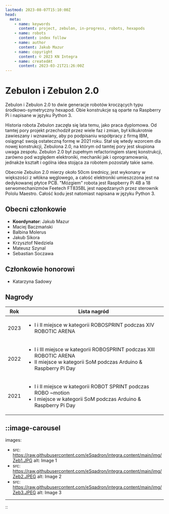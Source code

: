 ```yaml
---
lastmod: 2023-08-07T15:10:00Z
head:
  meta:
    - name: keywords
      content: project, zebulon, in-progress, robots, hexapods
    - name: robots
      content: index follow
    - name: author
      content: Jakub Mazur
    - name: copyright
      content: © 2023 KN Integra
    - name: createdAt
      content: 2023-03-21T21:26:00Z
---
```


# Zebulon i Zebulon 2.0

Zebulon i Zebulon 2.0 to dwie generacje robotów kroczących typu środkowo-symetryczny hexapod. Obie konstrukcje są oparte na Raspberry Pi i napisane w języku Python 3.

Historia robota Zebulon zaczęła się lata temu, jako praca dyplomowa. Od tamtej pory projekt przechodził przez wiele faz i zmian, był kilkukrotnie zawieszany i wznawiany, aby po podpisaniu współpracy z firmą IBM, osiągnąć swoją ostateczną formę w 2021 roku. Stał się wtedy wzorcem dla nowej konstrukcji, Zebulona 2.0, na którym od tamtej pory jest skupiona uwaga zespołu. Zebulon 2.0 był zupełnym refactoringiem starej konstrukcji, zarówno pod względem elektroniki, mechaniki jak i oprogramowania, jednakże kształt i ogólna idea stojąca za robotem pozostały takie same.

Obecnie Zebulon 2.0 mierzy około 50cm średnicy, jest wykonany w większości z włókna węglowego, a całość elektroniki umieszczona jest na dedykowanej płytce PCB. "Mózgiem" robota jest Raspberry Pi 4B a 18 serwomechanizmów Feetech FT835BL jest napędzanych przez sterownik Pololu Maestro. Całość kodu jest natomiast napisana w języku Python 3.

## Obecni członkowie

- **Koordynator**: Jakub Mazur
- Maciej Baczmański
- Balbina Molerus
- Jakub Sikora
- Krzysztof Niedziela
- Mateusz Szynal
- Sebastian Soczawa

## Członkowie honorowi

- Katarzyna Sadowy


## Nagrody
| Rok  | Lista nagród   |
| -----| -------------- |
| 2023 |<ul> <li> I i II miejsce w kategorii ROBOSPRINT podczas XIV ROBOTIC ARENA </li></ul>|
| 2022 |<ul> <li> I i III miejsce w kategorii ROBOSPRINT podczas XIII ROBOTIC ARENA </li><li> II miejsce w kategorii SoM podczas Arduino & Raspberry Pi Day</ul>|
| 2021 |<ul> <li> I i II miejsce w kategorii ROBOT SPRINT podczas ROBO ~motion </li><li> I miejsce w kategorii SoM podczas Arduino & Raspberry Pi Day</li></ul>|


<!-- markdownlint-disable MD003 MD007 -->
::image-carousel
---

images:

- src: https://raw.githubusercontent.com/eSqadron/integra.content/main/img/Zeb1.JPG
  alt: Image 1
- src: https://raw.githubusercontent.com/eSqadron/integra.content/main/img/Zeb2.JPEG
  alt: Image 2
- src: https://raw.githubusercontent.com/eSqadron/integra.content/main/img/Zeb3.JPEG
  alt: Image 3

---
::
<!-- markdownlint-enable MD003 MD007 -->
